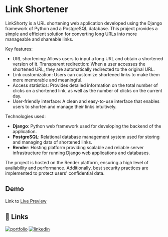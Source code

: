 # Link Shortener

LinkShorty is a URL shortening web application developed using the Django framework of Python and a PostgreSQL database. This project provides a simple and efficient solution for converting long URLs into more manageable and shareable links.

Key features:

* URL shortening: Allows users to input a long URL and obtain a shortened version of it.
Transparent redirection: When a user accesses the shortened URL, they are automatically redirected to the original URL.
* Link customization: Users can customize shortened links to make them more memorable and meaningful.
* Access statistics: Provides detailed information on the total number of clicks on a shortened link, as well as the number of clicks on the current day.
* User-friendly interface: A clean and easy-to-use interface that enables users to shorten and manage their links intuitively.

Technologies used:

* **Django**: Python web framework used for developing the backend of the application.
* **PostgreSQL**: Relational database management system used for storing and managing data of shortened links.
* **Render**: Hosting platform providing scalable and reliable server infrastructure for running Django web applications and databases.

The project is hosted on the Render platform, ensuring a high level of availability and performance. Additionally, best security practices are implemented to protect users' confidential data.

## Demo

Link to [Live Preview](https://shortly-mp.onrender.com/)


## 🔗 Links
[![portfolio](https://img.shields.io/badge/my_portfolio-000?style=for-the-badge&logo=ko-fi&logoColor=white)](https://1pampu.github.io/my-portfolio/)
[![linkedin](https://img.shields.io/badge/linkedin-0A66C2?style=for-the-badge&logo=linkedin&logoColor=white)](https://www.linkedin.com/in/martin-piampiani/)
